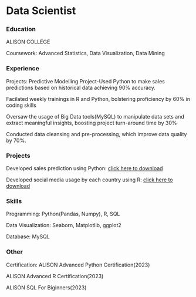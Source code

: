 # Data Scientist 

### Education
ALISON COLLEGE

Coursework: Advanced Statistics, Data Visualization, Data Mining

### Experience
Projects: Predictive Modelling Project-Used Python to make sales predictions based on historical data
achieving 90% accuracy.

Facilated weekly trainings in R and Python, bolstering proficiency by 60% in coding skills

Oversaw the usage of Big Data tools(MySQL) to manipulate data sets and extract meaningful insights, boosting
project turn-around time by 30%

Conducted data cleansing and pre-processing, which improve data quality by 70%.

### Projects
Developed sales prediction using Python: [click here to download](https://github.com/FarranceMM/scientific-databoard/blob/main/Python%20Sales%20Project%20.ipynb)

Developed social media usage by each country using R: [click here to download](https://github.com/FarranceMM/scientific-databoard/blob/main/R%20Project%20Social%20Media%20Usage.R)

### Skills
Programming: Python(Pandas, Numpy), R, SQL

Data Visualization: Seaborn, Matplotlib, ggplot2

Database: MySQL

### Other 
Certification: 
ALISON Advanced Python Certification(2023)

ALISON Advanced R Certification(2023)

ALISON SQL For Biginners(2023)
